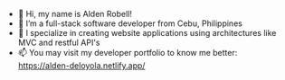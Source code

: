- 👋 Hi, my name is Alden Robell!
- 👀 I’m a full-stack software developer from Cebu, Philippines
- 🌱 I specialize in creating website applications using architectures like MVC and restful API's
- 📫 You may visit my developer portfolio to know me better: https://alden-deloyola.netlify.app/
